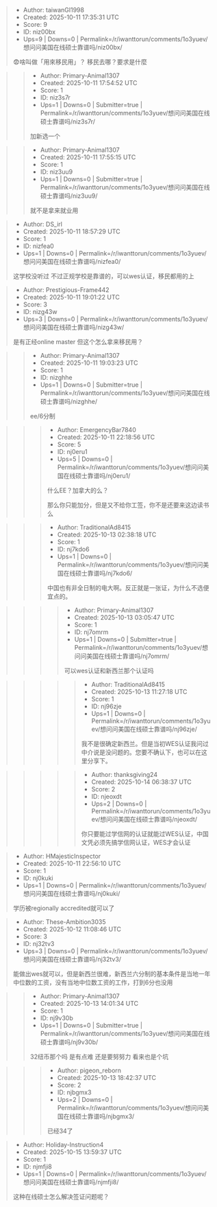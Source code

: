 > - Author: taiwanGI1998
> - Created: 2025-10-11 17:35:31 UTC
> - Score: 9
> - ID: niz00bx
> - Ups=9 | Downs=0 | Permalink=/r/iwanttorun/comments/1o3yuev/想问问美国在线硕士靠谱吗/niz00bx/
>
> 😨啥叫做「用來移民用」？ 移民去哪？要求是什麼

>> - Author: Primary-Animal1307
>> - Created: 2025-10-11 17:54:52 UTC
>> - Score: 1
>> - ID: niz3s7r
>> - Ups=1 | Downs=0 | Submitter=true | Permalink=/r/iwanttorun/comments/1o3yuev/想问问美国在线硕士靠谱吗/niz3s7r/
>>
>> 加新选一个

>> - Author: Primary-Animal1307
>> - Created: 2025-10-11 17:55:15 UTC
>> - Score: 1
>> - ID: niz3uu9
>> - Ups=1 | Downs=0 | Submitter=true | Permalink=/r/iwanttorun/comments/1o3yuev/想问问美国在线硕士靠谱吗/niz3uu9/
>>
>> 就不是拿来就业用

> - Author: DS_irl
> - Created: 2025-10-11 18:57:29 UTC
> - Score: 1
> - ID: nizfea0
> - Ups=1 | Downs=0 | Permalink=/r/iwanttorun/comments/1o3yuev/想问问美国在线硕士靠谱吗/nizfea0/
>
> 这学校没听过 不过正规学校是靠谱的，可以wes认证，移民都用的上

> - Author: Prestigious-Frame442
> - Created: 2025-10-11 19:01:22 UTC
> - Score: 3
> - ID: nizg43w
> - Ups=3 | Downs=0 | Permalink=/r/iwanttorun/comments/1o3yuev/想问问美国在线硕士靠谱吗/nizg43w/
>
> 是有正经online master 但这个怎么拿来移民用？

>> - Author: Primary-Animal1307
>> - Created: 2025-10-11 19:03:23 UTC
>> - Score: 1
>> - ID: nizghhe
>> - Ups=1 | Downs=0 | Submitter=true | Permalink=/r/iwanttorun/comments/1o3yuev/想问问美国在线硕士靠谱吗/nizghhe/
>>
>> ee/6分制

>>> - Author: EmergencyBar7840
>>> - Created: 2025-10-11 22:18:56 UTC
>>> - Score: 5
>>> - ID: nj0eru1
>>> - Ups=5 | Downs=0 | Permalink=/r/iwanttorun/comments/1o3yuev/想问问美国在线硕士靠谱吗/nj0eru1/
>>>
>>> 什么EE？加拿大的么？
>>> 
>>> 那么你只能加分，但是又不给你工签，你不是还要来这边读书么

>>> - Author: TraditionalAd8415
>>> - Created: 2025-10-13 02:38:18 UTC
>>> - Score: 1
>>> - ID: nj7kdo6
>>> - Ups=1 | Downs=0 | Permalink=/r/iwanttorun/comments/1o3yuev/想问问美国在线硕士靠谱吗/nj7kdo6/
>>>
>>> 中国也有非全日制的电大啊。反正就是一张证，为什么不选便宜点的。

>>>> - Author: Primary-Animal1307
>>>> - Created: 2025-10-13 03:05:47 UTC
>>>> - Score: 1
>>>> - ID: nj7omrm
>>>> - Ups=1 | Downs=0 | Submitter=true | Permalink=/r/iwanttorun/comments/1o3yuev/想问问美国在线硕士靠谱吗/nj7omrm/
>>>>
>>>> 可以wes认证和新西兰那个认证吗

>>>>> - Author: TraditionalAd8415
>>>>> - Created: 2025-10-13 11:27:18 UTC
>>>>> - Score: 1
>>>>> - ID: nj96zje
>>>>> - Ups=1 | Downs=0 | Permalink=/r/iwanttorun/comments/1o3yuev/想问问美国在线硕士靠谱吗/nj96zje/
>>>>>
>>>>> 我不是很确定新西兰。但是当初WES认证我问过中介说是没问题的。您要不确认下，也可以在这里分享下。

>>>>> - Author: thanksgiving24
>>>>> - Created: 2025-10-14 06:38:37 UTC
>>>>> - Score: 2
>>>>> - ID: njeoxdt
>>>>> - Ups=2 | Downs=0 | Permalink=/r/iwanttorun/comments/1o3yuev/想问问美国在线硕士靠谱吗/njeoxdt/
>>>>>
>>>>> 你只要能过学信网的认证就能过WES认证，中国文凭必须先搞学信网认证，WES才会认证

> - Author: HMajesticInspector
> - Created: 2025-10-11 22:56:10 UTC
> - Score: 1
> - ID: nj0kuki
> - Ups=1 | Downs=0 | Permalink=/r/iwanttorun/comments/1o3yuev/想问问美国在线硕士靠谱吗/nj0kuki/
>
> 学历被regionally accredited就可以了

> - Author: These-Ambition3035
> - Created: 2025-10-12 11:08:46 UTC
> - Score: 3
> - ID: nj32tv3
> - Ups=3 | Downs=0 | Permalink=/r/iwanttorun/comments/1o3yuev/想问问美国在线硕士靠谱吗/nj32tv3/
>
> 能做出wes就可以，但是新西兰很难，新西兰六分制的基本条件是当地一年中位数的工资，没有当地中位数工资的工作，打到6分也没用

>> - Author: Primary-Animal1307
>> - Created: 2025-10-13 14:01:34 UTC
>> - Score: 1
>> - ID: nj9v30b
>> - Ups=1 | Downs=0 | Submitter=true | Permalink=/r/iwanttorun/comments/1o3yuev/想问问美国在线硕士靠谱吗/nj9v30b/
>>
>> 32纽币那个吗 是有点难 还是要努努力 看来也是个坑

>>> - Author: pigeon_reborn
>>> - Created: 2025-10-13 18:42:37 UTC
>>> - Score: 2
>>> - ID: njbgmx3
>>> - Ups=2 | Downs=0 | Permalink=/r/iwanttorun/comments/1o3yuev/想问问美国在线硕士靠谱吗/njbgmx3/
>>>
>>> 已经34了

> - Author: Holiday-Instruction4
> - Created: 2025-10-15 13:59:37 UTC
> - Score: 1
> - ID: njmfji8
> - Ups=1 | Downs=0 | Permalink=/r/iwanttorun/comments/1o3yuev/想问问美国在线硕士靠谱吗/njmfji8/
>
> 这种在线硕士怎么解决签证问题呢？
